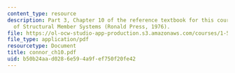 ```yaml
---
content_type: resource
description: Part 3, Chapter 10 of the reference textbook for this course, Analysis
  of Structural Member Systems (Ronald Press, 1976).
file: https://ol-ocw-studio-app-production.s3.amazonaws.com/courses/1-571-structural-analysis-and-control-spring-2004/b50b24aad0286e594a9fef750f20fe42_connor_ch10.pdf
file_type: application/pdf
resourcetype: Document
title: connor_ch10.pdf
uid: b50b24aa-d028-6e59-4a9f-ef750f20fe42
---
```

